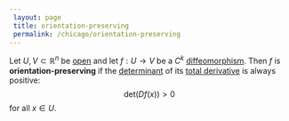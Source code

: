 ```yaml
---
 layout: page
 title: orientation-preserving
 permalink: /chicago/orientation-preserving
---
```

Let $U, V \subset\mathbb R^n$ be [open](https://mathgloss.github.io/MathGloss/chicago/open) and let $f:U\to V$ be a $C^k$ [diffeomorphism](https://mathgloss.github.io/MathGloss/chicago/diffeomorphism). Then $f$ is **orientation-preserving** if the [determinant](https://mathgloss.github.io/MathGloss/chicago/determinant) of its [total derivative](https://mathgloss.github.io/MathGloss/chicago/differentiable) is always positive: $$\text{det}(Df(x)) > 0$$ for all $x \in U$.

